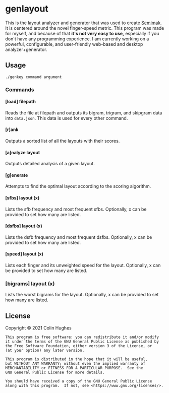 # genlayout
This is the layout analyzer and generator that was used to create [Semimak](https://semilin.github.io/semimak). It is centered around the novel finger-speed metric. This program was made for myself, and because of that **it's not very easy to use,** especially if you don't have any programming experience. I am currently working on a powerful, configurable, and user-friendly web-based and desktop analyzer+generator. 

## Usage
`./genkey command argument`
### Commands
#### [load] filepath
Reads the file at filepath and outputs its bigram, trigram, and skipgram data into `data.json`. This data is used for every other command.
#### [r]ank
Outputs a sorted list of all the layouts with their scores.
#### [a]nalyze layout
Outputs detailed analysis of a given layout.
#### [g]enerate
Attempts to find the optimal layout according to the scoring algorithm.
#### [sfbs] layout (x)
Lists the sfb frequency and most frequent sfbs. Optionally, x can be provided to set how many are listed.
#### [dsfbs] layout (x)
Lists the dsfb frequency and most frequent dsfbs. Optionally, x can be provided to set how many are listed.
#### [speed] layout (x)
Lists each finger and its unweighted speed for the layout. Optionally, x can be provided to set how many are listed.
### [bigrams] layout (x)
Lists the worst bigrams for the layout. Optionally, x can be provided to set how many are listed.

## License
Copyright © 2021 Colin Hughes

    This program is free software: you can redistribute it and/or modify
    it under the terms of the GNU General Public License as published by
    the Free Software Foundation, either version 3 of the License, or
    (at your option) any later version.

    This program is distributed in the hope that it will be useful,
    but WITHOUT ANY WARRANTY; without even the implied warranty of
    MERCHANTABILITY or FITNESS FOR A PARTICULAR PURPOSE.  See the
    GNU General Public License for more details.

    You should have received a copy of the GNU General Public License
    along with this program.  If not, see <https://www.gnu.org/licenses/>.
